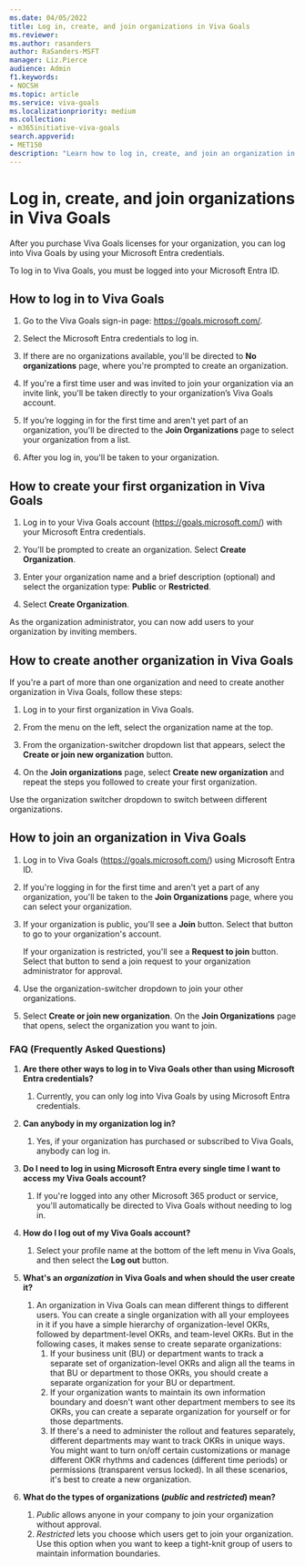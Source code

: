 ```yaml
---
ms.date: 04/05/2022
title: Log in, create, and join organizations in Viva Goals
ms.reviewer: 
ms.author: rasanders
author: RaSanders-MSFT
manager: Liz.Pierce
audience: Admin
f1.keywords:
- NOCSH
ms.topic: article
ms.service: viva-goals
ms.localizationpriority: medium
ms.collection:  
- m365initiative-viva-goals  
search.appverid:
- MET150
description: "Learn how to log in, create, and join an organization in Viva Goals"
---
```


# Log in, create, and join organizations in Viva Goals

After you purchase Viva Goals licenses for your organization, you can log into Viva Goals by using your Microsoft Entra credentials. 

To log in to Viva Goals, you must be logged into your Microsoft Entra ID.

## How to log in to Viva Goals 

1. Go to the Viva Goals sign-in page: https://goals.microsoft.com/.

2. Select the Microsoft Entra credentials to log in.

3. If there are no organizations available, you'll be directed to **No organizations** page, where you're prompted to create an organization.

4. If you're a first time user and was invited to join your organization via an invite link, you'll be taken directly to your organization’s Viva Goals account. 

5. If you’re logging in for the first time and aren't yet part of an organization, you'll be directed to the **Join Organizations** page to select your organization from a list.  

1. After you log in, you'll be taken to your organization.

## How to create your first organization in Viva Goals

1. Log in to your Viva Goals account (https://goals.microsoft.com/) with your Microsoft Entra credentials.

2. You'll be prompted to create an organization. Select **Create Organization**.

3. Enter your organization name and a brief description (optional) and select the organization type: **Public** or **Restricted**.

4. Select **Create Organization**.

As the organization administrator, you can now add users to your organization by inviting members.

## How to create another organization in Viva Goals

If you're a part of more than one organization and need to create another organization in Viva Goals, follow these steps:

1. Log in to your first organization in Viva Goals.

2. From the menu on the left, select the organization name at the top.

3. From the organization-switcher dropdown list that appears, select the **Create or join new organization** button.

4. On the **Join organizations** page, select **Create new organization** and repeat the steps you followed to create your first organization.

Use the organization switcher dropdown to switch between different organizations.

## How to join an organization in Viva Goals 

1. Log in to Viva Goals (https://goals.microsoft.com/) using Microsoft Entra ID.

2. If you're logging in for the first time and aren't yet a part of any organization, you'll be taken to the **Join Organizations** page, where you can select your organization.

3. If your organization is public, you'll see a **Join** button. Select that button to go to your organization's account. 

   If your organization is restricted, you'll see a **Request to join** button. Select that button to send a join request to your organization administrator for approval.

5. Use the organization-switcher dropdown to join your other organizations.

6. Select **Create or join new organization**. On the **Join Organizations** page that opens, select the organization you want to join.

### FAQ (Frequently Asked Questions)

1. **Are there other ways to log in to Viva Goals other than using Microsoft Entra credentials?**
    1. Currently, you can only log into Viva Goals by using Microsoft Entra credentials.

1. **Can anybody in my organization log in?**
    1. Yes, if your organization has purchased or subscribed to Viva Goals, anybody can log in.  

1. **Do I need to log in using Microsoft Entra every single time I want to access my Viva Goals account?**
    1. If you're logged into any other Microsoft 365 product or service, you'll automatically be directed to Viva Goals without needing to log in.

1. **How do I log out of my Viva Goals account?**
    1. Select your profile name at the bottom of the left menu in Viva Goals, and then select the **Log out** button.

1. **What's an *organization* in Viva Goals and when should the user create it?**
    1. An organization in Viva Goals can mean different things to different users. You can create a single organization with all your employees in it if you have a simple hierarchy of organization-level OKRs, followed by department-level OKRs, and team-level OKRs. But in the following cases, it makes sense to create separate organizations: 
        1. If your business unit (BU) or department wants to track a separate set of organization-level OKRs and align all the teams in that BU or department to those OKRs, you should create a separate organization for your BU or department. 
        1. If your organization wants to maintain its own information boundary and doesn't want other department members to see its OKRs, you can create a separate organization for yourself or for those departments. 
        1. If there's a need to administer the rollout and features separately, different departments may want to track OKRs in unique ways. You might want to turn on/off certain customizations or manage different OKR rhythms and cadences (different time periods) or permissions (transparent versus locked). In all these scenarios, it's best to create a new organization. 

1. **What do the types of organizations (*public* and *restricted*) mean?**
    1. *Public* allows anyone in your company to join your organization without approval.
    1. *Restricted* lets you choose which users get to join your organization. Use this option when you want to keep a tight-knit group of users to maintain information boundaries.
